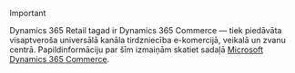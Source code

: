 > [!IMPORTANT]
> Dynamics 365 Retail tagad ir Dynamics 365 Commerce — tiek piedāvāta visaptveroša universālā kanāla tirdzniecība e-komercijā, veikalā un zvanu centrā. Papildinformāciju par šīm izmaiņām skatiet sadaļā [Microsoft Dynamics 365 Commerce](https://dynamics.microsoft.com/en-us/commerce/overview/).
